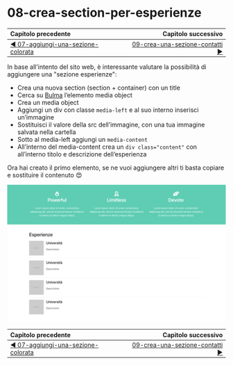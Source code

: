 # 08-crea-section-per-esperienze

| Capitolo precedente  | Capitolo successivo     |
| :--------------- | ---------------: |
| [◀︎ 07-aggiungi-una-sezione-colorata](../07-aggiungi-una-sezione-colorata)| [09-crea-una-sezione-contatti ▶︎](../09-crea-una-sezione-contatti) |

In base all'intento del sito web, è interessante valutare la possibilità di aggiungere una "sezione esperienze":

- Crea una nuova section (section + container) con un title
- Cerca su [Bulma](https://bulma.io/documentation/) l’elemento media object
- Crea un media object
- Aggiungi un div con classe  `media-left` e al suo interno inserisci un’immagine
- Sostituisci il valore della src dell’immagine, con una tua immagine salvata nella cartella
- Sotto al media-left aggiungi un `media-content`
- All’interno del media-content crea un `div class="content"` con all’interno titolo e descrizione dell’esperienza

Ora hai creato il primo elemento, se ne vuoi aggiungere altri ti basta copiare e sostituire il contenuto 😍

<kbd>![08-image.png](../assets/Lessons/08-image.png)</kbd>

| Capitolo precedente  | Capitolo successivo     |
| :--------------- | ---------------: |
| [◀︎ 07-aggiungi-una-sezione-colorata](../07-aggiungi-una-sezione-colorata)| [09-crea-una-sezione-contatti ▶︎](../09-crea-una-sezione-contatti) |
